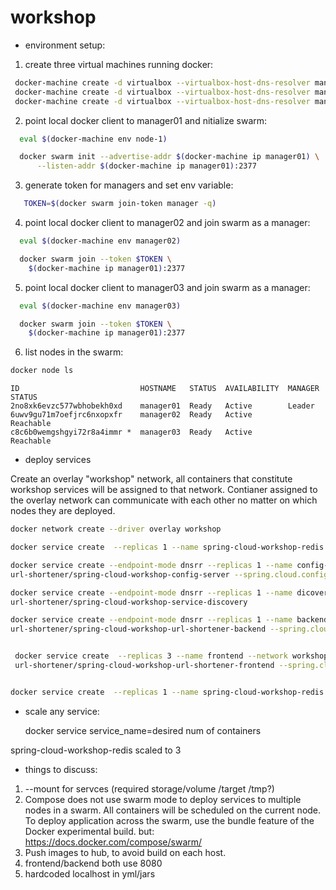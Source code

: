 # workshop

* environment setup:

1. create three virtual machines running docker:
 ```sh
  docker-machine create -d virtualbox --virtualbox-host-dns-resolver manager01
  docker-machine create -d virtualbox --virtualbox-host-dns-resolver manager02
  docker-machine create -d virtualbox --virtualbox-host-dns-resolver manager03
 ```

2. point local docker client to manager01 and nitialize swarm:
 ```sh
   eval $(docker-machine env node-1) 

   docker swarm init --advertise-addr $(docker-machine ip manager01) \
       --listen-addr $(docker-machine ip manager01):2377
 ```

3. generate token for managers and set env variable:
 ```sh
    TOKEN=$(docker swarm join-token manager -q)
 ```

4. point local docker client to manager02 and join swarm as a manager:
 ```sh
   eval $(docker-machine env manager02)

   docker swarm join --token $TOKEN \
     $(docker-machine ip manager01):2377
 ```

5. point local docker client to manager03 and join swarm as a manager:
 ```sh
   eval $(docker-machine env manager03)

   docker swarm join --token $TOKEN \
     $(docker-machine ip manager01):2377
 ```

6. list nodes in the swarm: 
 ```sh
 docker node ls
 ```
 ``` 
 ID                           HOSTNAME   STATUS  AVAILABILITY  MANAGER STATUS
 2no8xk6evzc577wbhobekh0xd    manager01  Ready   Active        Leader
 6uwv9gu71m7oefjrc6nxopxfr    manager02  Ready   Active        Reachable
 c8c6b0wemgshgyi72r8a4immr *  manager03  Ready   Active        Reachable
 ```
 
 * deploy services
 
 Create an overlay "workshop" network, all containers that constitute workshop services will be assigned to that network.
 Contianer assigned to the overlay network can communicate with each other no matter on which nodes they are deployed.
 
 ```sh
 docker network create --driver overlay workshop
```


 ```sh
 docker service create  --replicas 1 --name spring-cloud-workshop-redis   --network workshop  redis

 docker service create --endpoint-mode dnsrr --replicas 1 --name config-server --network workshop \
 url-shortener/spring-cloud-workshop-config-server --spring.cloud.config.server.git.uri=$REPO

 docker service create --endpoint-mode dnsrr --replicas 1 --name dicovery-service --network workshop \
 url-shortener/spring-cloud-workshop-service-discovery

 docker service create --endpoint-mode dnsrr --replicas 1 --name backend --network workshop \
 url-shortener/spring-cloud-workshop-url-shortener-backend --spring.cloud.config.uri=http://config-server:8888/


  docker service create  --replicas 3 --name frontend --network workshop  -p 8080:8080 \
  url-shortener/spring-cloud-workshop-url-shortener-frontend --spring.cloud.config.uri=http://config-server:8888


 docker service create  --replicas 1 --name spring-cloud-workshop-redis   --network workshop  redis
 ```

* scale any service:

  docker service service_name=desired num of containers
  
spring-cloud-workshop-redis scaled to 3

* things to discuss:

 1. --mount for servces (required storage/volume /target /tmp?)
 2. Compose does not use swarm mode to deploy services to multiple nodes in a swarm. All containers will be scheduled on the current node. To deploy application across the swarm, use the bundle feature of the Docker experimental build. 
  but: https://docs.docker.com/compose/swarm/ 
 3. Push images to hub, to avoid build on each host. 
 4. frontend/backend both use 8080
 5. hardcoded localhost in yml/jars




